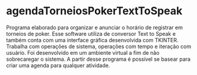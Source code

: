 # agendaTorneiosPokerTextToSpeak
Programa elaborado para organizar e anunciar o horário de registrar em torneios de poker. Esse software utiliza de conversor Text to Speak e também conta com uma interface gráfica desenvolvida com TKINTER. Trabalha com operações de sistema, operações com tempo e iteração com usuário.
Foi desenvolvido em um ambiente virtual a fim de não sobrecaregar o sistema.
A partir desse programa é possível se basear para criar uma agenda para qualquer atividade.
